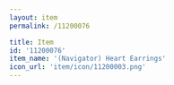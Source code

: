 ```yaml
---
layout: item
permalink: /11200076

title: Item
id: '11200076'
item_name: '(Navigator) Heart Earrings'
icon_url: 'item/icon/11200003.png'
---
```

